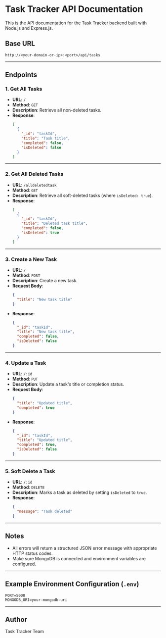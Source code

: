 
# Task Tracker API Documentation

This is the API documentation for the Task Tracker backend built with Node.js and Express.js.

## Base URL

```
http://<your-domain-or-ip>:<port>/api/tasks
```

---

## Endpoints

### 1. Get All Tasks

- **URL**: `/`
- **Method**: `GET`
- **Description**: Retrieve all non-deleted tasks.
- **Response**:
  ```json
  [
    {
      "_id": "taskId",
      "title": "Task title",
      "completed": false,
      "isDeleted": false
    }
  ]
  ```

---

### 2. Get All Deleted Tasks

- **URL**: `/alldeletedtask`
- **Method**: `GET`
- **Description**: Retrieve all soft-deleted tasks (where `isDeleted: true`).
- **Response**:
  ```json
  [
    {
      "_id": "taskId",
      "title": "Deleted task title",
      "completed": false,
      "isDeleted": true
    }
  ]
  ```

---

### 3. Create a New Task

- **URL**: `/`
- **Method**: `POST`
- **Description**: Create a new task.
- **Request Body**:
  ```json
  {
    "title": "New task title"
  }
  ```
- **Response**:
  ```json
  {
    "_id": "taskId",
    "title": "New task title",
    "completed": false,
    "isDeleted": false
  }
  ```

---

### 4. Update a Task

- **URL**: `/:id`
- **Method**: `PUT`
- **Description**: Update a task's title or completion status.
- **Request Body**:
  ```json
  {
    "title": "Updated title",
    "completed": true
  }
  ```
- **Response**:
  ```json
  {
    "_id": "taskId",
    "title": "Updated title",
    "completed": true,
    "isDeleted": false
  }
  ```

---

### 5. Soft Delete a Task

- **URL**: `/:id`
- **Method**: `DELETE`
- **Description**: Marks a task as deleted by setting `isDeleted` to `true`.
- **Response**:
  ```json
  {
    "message": "Task deleted"
  }
  ```

---

## Notes

- All errors will return a structured JSON error message with appropriate HTTP status codes.
- Make sure MongoDB is connected and environment variables are configured.

---

## Example Environment Configuration (`.env`)
```env
PORT=5000
MONGODB_URI=your-mongodb-uri
```

---

## Author

Task Tracker Team
